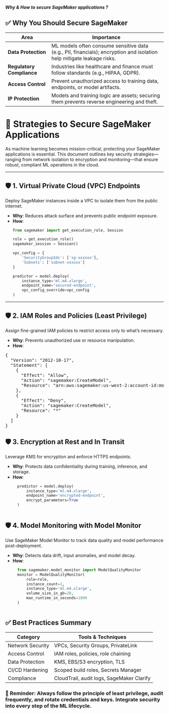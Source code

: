 

***Why & How to secure SageMaker applications ?***

## ✅ Why You Should Secure SageMaker
| Area                     | Importance                                                                                                            |
|--------------------------|-----------------------------------------------------------------------------------------------------------------------|
| **Data Protection**      | ML models often consume sensitive data (e.g., PII, financials); encryption and isolation help mitigate leakage risks. |
| **Regulatory Compliance**| Industries like healthcare and finance must follow standards (e.g., HIPAA, GDPR).                                     |
| **Access Control**       | Prevent unauthorized access to training data, endpoints, or model artifacts.                                          |
| **IP Protection**        | Models and training logic are assets; securing them prevents reverse engineering and theft.                           |

# 🔐 Strategies to Secure SageMaker Applications

As machine learning becomes mission-critical, protecting your SageMaker applications is essential. This document outlines key security strategies—ranging from network isolation to encryption and monitoring—that ensure robust, compliant ML operations in the cloud.

---

## 🛡️ 1. Virtual Private Cloud (VPC) Endpoints

Deploy SageMaker instances inside a VPC to isolate them from the public internet.

- **Why**: Reduces attack surface and prevents public endpoint exposure.
- **How**:
  ```python
  from sagemaker import get_execution_role, Session

  role = get_execution_role()
  sagemaker_session = Session()

  vpc_config = {
      'SecurityGroupIds': ['sg-xxxxxx'],
      'Subnets': ['subnet-xxxxxx']
  }

  predictor = model.deploy(
      instance_type='ml.m4.xlarge',
      endpoint_name='secured-endpoint',
      vpc_config_override=vpc_config
  )

---

## 🛡️ 2. IAM Roles and Policies (Least Privilege)
Assign fine-grained IAM policies to restrict access only to what’s necessary.
- **Why**: Prevents unauthorized use or resource manipulation.
- **How**:
<pre>
{
  "Version": "2012-10-17",
  "Statement": [
    {
      "Effect": "Allow",
      "Action": "sagemaker:CreateModel",
      "Resource": "arn:aws:sagemaker:us-west-2:account-id:model/my-model"
    },
    {
      "Effect": "Deny",
      "Action": "sagemaker:CreateModel",
      "Resource": "*"
    }
  ]
}
</pre>


## 🛡️ 3. Encryption at Rest and In Transit
Leverage KMS for encryption and enforce HTTPS endpoints.
- **Why**: Protects data confidentiality during training, inference, and storage.
- **How**:
  ```python
    predictor = model.deploy(
        instance_type='ml.m4.xlarge',
        endpoint_name='encrypted-endpoint',
        encrypt_parameters=True
    )



## 🛡️ 4. Model Monitoring with Model Monitor
Use SageMaker Model Monitor to track data quality and model performance post-deployment.
- **Why**: Detects data drift, input anomalies, and model decay.
- **How**:
  ```python
    from sagemaker.model_monitor import ModelQualityMonitor
    monitor = ModelQualityMonitor(
        role=role,
        instance_count=1,
        instance_type='ml.m4.xlarge',
        volume_size_in_gb=20,
        max_runtime_in_seconds=1800
    )



## ✅ Best Practices Summary
| Category          | Tools & Techniques                        |
|-------------------|-------------------------------------------| 
| Network Security  | VPCs, Security Groups, PrivateLink        | 
| Access Control    | IAM roles, policies, role chaining        | 
| Data Protection   | KMS, EBS/S3 encryption, TLS               | 
| CI/CD Hardening   | Scoped build roles, Secrets Manager       | 
| Compliance        | CloudTrail, audit logs, SageMaker Clarify | 



### 🔔 Reminder: Always follow the principle of least privilege, audit frequently, and rotate credentials and keys. Integrate security into every step of the ML lifecycle.

